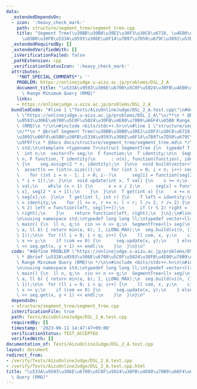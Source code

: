 ```yaml
---
data:
  _extendedDependsOn:
  - icon: ':heavy_check_mark:'
    path: structure/segment_tree/segment_tree.cpp
    title: "Segment Tree(\u30BB\u30B0\u30E1\u30F3\u30C8\u6728, \u4E00\u70B9\u3092\u66F4\
      \u65B0\u30FB\u533A\u9593\u306E\u6F14\u7B97\u7D50\u679C\u3092\u53D6\u5F97)"
  _extendedRequiredBy: []
  _extendedVerifiedWith: []
  _isVerificationFailed: false
  _pathExtension: cpp
  _verificationStatusIcon: ':heavy_check_mark:'
  attributes:
    '*NOT_SPECIAL_COMMENTS*': ''
    PROBLEM: https://onlinejudge.u-aizu.ac.jp/problems/DSL_2_A
    document_title: "\u533A\u9593\u306E\u6700\u5C0F\u5024\u30FB\u4E00\u70B9\u66F4\u65B0\
      \ Range Minimum Query (RMQ)"
    links:
    - https://onlinejudge.u-aizu.ac.jp/problems/DSL_2_A
  bundledCode: "#line 1 \"Tests/AizuOnlineJudge/DSL_2_A.test.cpp\"\n#define PROBLEM\
    \ \"https://onlinejudge.u-aizu.ac.jp/problems/DSL_2_A\"\n/**\n * @brief \u533A\
    \u9593\u306E\u6700\u5C0F\u5024\u30FB\u4E00\u70B9\u66F4\u65B0 Range Minimum Query\
    \ (RMQ)\n */\n\n#include <bits/stdc++.h>\n\n#line 1 \"structure/segment_tree/segment_tree.cpp\"\
    \n/**\n * @brief Segment Tree(\u30BB\u30B0\u30E1\u30F3\u30C8\u6728, \u4E00\u70B9\
    \u3092\u66F4\u65B0\u30FB\u533A\u9593\u306E\u6F14\u7B97\u7D50\u679C\u3092\u53D6\
    \u5F97)\n * @docs docs/structure/segment_tree/segment_tree.md\n */\n\nusing namespace\
    \ std;\n\ntemplate <typename T>\nstruct SegmentTree {\n  typedef T (*F)(T, T);\n\
    \  int n;\n  vector<T> seg;\n  F function;\n  T identity;\n\n  SegmentTree(int\
    \ n, F function, T identity)\n      : n(n), function(function), identity(identity)\
    \ {\n    seg.assign(2 * n, identity);\n  }\n\n  void build(vector<T> v) {\n  \
    \  assert(n == (int)v.size());\n    for (int i = 0; i < n; i++) seg[n + i] = v[i];\n\
    \    for (int i = n - 1; i > 0; i--)\n      seg[i] = function(seg[2 * i], seg[2\
    \ * i + 1]);\n  }\n\n  void update(int x, T val) {\n    x += n;\n    seg[x] =\
    \ val;\n    while (x > 1) {\n      x = x / 2;\n      seg[x] = function(seg[2 *\
    \ x], seg[2 * x + 1]);\n    }\n  }\n\n  T get(int x) {\n    x += n;\n    return\
    \ seg[x];\n  }\n\n  T get(int l, int r) {\n    T left = identity;\n    T right\
    \ = identity;\n    for (l += n, r += n; l < r; l /= 2, r /= 2) {\n      if (l\
    \ % 2) left = function(left, seg[l++]);\n      if (r % 2) right = function(seg[--r],\
    \ right);\n    }\n    return function(left, right);\n  }\n};\n#line 9 \"Tests/AizuOnlineJudge/DSL_2_A.test.cpp\"\
    \n\nusing namespace std;\ntypedef long long ll;\ntypedef vector<ll> vi;\n\nint\
    \ main() {\n  ll n, q;\n  cin >> n >> q;\n  SegmentTree<ll> seg(\n      n, [](ll\
    \ a, ll b) { return min(a, b); }, LLONG_MAX);\n  seg.build(vi(n, (1LL << 31) -\
    \ 1));\n\n  for (ll i = 0; i < q; i++) {\n    ll com, x, y;\n    cin >> com >>\
    \ x >> y;\n    if (com == 0) {\n      seg.update(x, y);\n    } else {\n      cout\
    \ << seg.get(x, y + 1) << endl;\n    }\n  }\n}\n"
  code: "#define PROBLEM \"https://onlinejudge.u-aizu.ac.jp/problems/DSL_2_A\"\n/**\n\
    \ * @brief \u533A\u9593\u306E\u6700\u5C0F\u5024\u30FB\u4E00\u70B9\u66F4\u65B0\
    \ Range Minimum Query (RMQ)\n */\n\n#include <bits/stdc++.h>\n\n#include \"../../structure/segment_tree/segment_tree.cpp\"\
    \n\nusing namespace std;\ntypedef long long ll;\ntypedef vector<ll> vi;\n\nint\
    \ main() {\n  ll n, q;\n  cin >> n >> q;\n  SegmentTree<ll> seg(\n      n, [](ll\
    \ a, ll b) { return min(a, b); }, LLONG_MAX);\n  seg.build(vi(n, (1LL << 31) -\
    \ 1));\n\n  for (ll i = 0; i < q; i++) {\n    ll com, x, y;\n    cin >> com >>\
    \ x >> y;\n    if (com == 0) {\n      seg.update(x, y);\n    } else {\n      cout\
    \ << seg.get(x, y + 1) << endl;\n    }\n  }\n}\n"
  dependsOn:
  - structure/segment_tree/segment_tree.cpp
  isVerificationFile: true
  path: Tests/AizuOnlineJudge/DSL_2_A.test.cpp
  requiredBy: []
  timestamp: '2023-06-11 14:47:47+09:00'
  verificationStatus: TEST_ACCEPTED
  verifiedWith: []
documentation_of: Tests/AizuOnlineJudge/DSL_2_A.test.cpp
layout: document
redirect_from:
- /verify/Tests/AizuOnlineJudge/DSL_2_A.test.cpp
- /verify/Tests/AizuOnlineJudge/DSL_2_A.test.cpp.html
title: "\u533A\u9593\u306E\u6700\u5C0F\u5024\u30FB\u4E00\u70B9\u66F4\u65B0 Range Minimum\
  \ Query (RMQ)"
---
```

